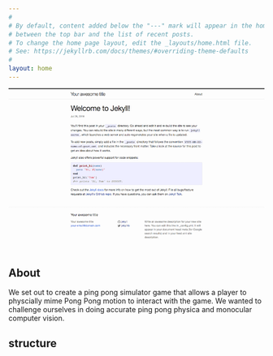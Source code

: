 ```yaml
---
#
# By default, content added below the "---" mark will appear in the home page
# between the top bar and the list of recent posts.
# To change the home page layout, edit the _layouts/home.html file.
# See: https://jekyllrb.com/docs/themes/#overriding-theme-defaults
#
layout: home
---
```


![Game Demo](/assets/images/screenshot.png)

## About

We set out to create a ping pong simulator game that allows a player to
physcially mime Pong Pong motion to interact with the game. We wanted
to challenge ourselves in doing accurate ping pong physica and monocular
computer vision.

## structure